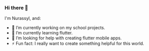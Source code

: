 ### Hi there 👋
I'm Nurassyl, and:
- 🔭 I’m currently working on my school projects.
- 🌱 I’m currently learning flutter.
- 🤔 I’m looking for help with creating flutter mobile apps.
- ⚡ Fun fact: I really want to create something helpful for this world.
